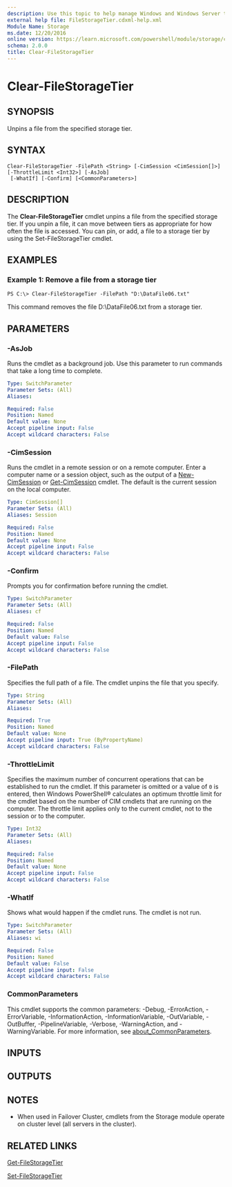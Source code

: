 ```yaml
---
description: Use this topic to help manage Windows and Windows Server technologies with Windows PowerShell.
external help file: FileStorageTier.cdxml-help.xml
Module Name: Storage
ms.date: 12/20/2016
online version: https://learn.microsoft.com/powershell/module/storage/clear-filestoragetier?view=windowsserver2022-ps&wt.mc_id=ps-gethelp
schema: 2.0.0
title: Clear-FileStorageTier
---
```


# Clear-FileStorageTier

## SYNOPSIS
Unpins a file from the specified storage tier.

## SYNTAX

```
Clear-FileStorageTier -FilePath <String> [-CimSession <CimSession[]>] [-ThrottleLimit <Int32>] [-AsJob]
 [-WhatIf] [-Confirm] [<CommonParameters>]
```

## DESCRIPTION
The **Clear-FileStorageTier** cmdlet unpins a file from the specified storage tier.
If you unpin a file, it can move between tiers as appropriate for how often the file is accessed.
You can pin, or add, a file to a storage tier by using the Set-FileStorageTier cmdlet.

## EXAMPLES

### Example 1: Remove a file from a storage tier
```
PS C:\> Clear-FileStorageTier -FilePath "D:\DataFile06.txt"
```

This command removes the file D:\DataFile06.txt from a storage tier.

## PARAMETERS

### -AsJob
Runs the cmdlet as a background job. Use this parameter to run commands that take a long time to complete.

```yaml
Type: SwitchParameter
Parameter Sets: (All)
Aliases:

Required: False
Position: Named
Default value: None
Accept pipeline input: False
Accept wildcard characters: False
```

### -CimSession
Runs the cmdlet in a remote session or on a remote computer.
Enter a computer name or a session object, such as the output of a [New-CimSession](https://go.microsoft.com/fwlink/p/?LinkId=227967) or [Get-CimSession](https://go.microsoft.com/fwlink/p/?LinkId=227966) cmdlet.
The default is the current session on the local computer.

```yaml
Type: CimSession[]
Parameter Sets: (All)
Aliases: Session

Required: False
Position: Named
Default value: None
Accept pipeline input: False
Accept wildcard characters: False
```

### -Confirm
Prompts you for confirmation before running the cmdlet.

```yaml
Type: SwitchParameter
Parameter Sets: (All)
Aliases: cf

Required: False
Position: Named
Default value: False
Accept pipeline input: False
Accept wildcard characters: False
```

### -FilePath
Specifies the full path of a file.
The cmdlet unpins the file that you specify.

```yaml
Type: String
Parameter Sets: (All)
Aliases:

Required: True
Position: Named
Default value: None
Accept pipeline input: True (ByPropertyName)
Accept wildcard characters: False
```

### -ThrottleLimit
Specifies the maximum number of concurrent operations that can be established to run the cmdlet.
If this parameter is omitted or a value of `0` is entered, then Windows PowerShell® calculates an optimum throttle limit for the cmdlet based on the number of CIM cmdlets that are running on the computer.
The throttle limit applies only to the current cmdlet, not to the session or to the computer.

```yaml
Type: Int32
Parameter Sets: (All)
Aliases:

Required: False
Position: Named
Default value: None
Accept pipeline input: False
Accept wildcard characters: False
```

### -WhatIf
Shows what would happen if the cmdlet runs.
The cmdlet is not run.

```yaml
Type: SwitchParameter
Parameter Sets: (All)
Aliases: wi

Required: False
Position: Named
Default value: False
Accept pipeline input: False
Accept wildcard characters: False
```

### CommonParameters
This cmdlet supports the common parameters: -Debug, -ErrorAction, -ErrorVariable, -InformationAction, -InformationVariable, -OutVariable, -OutBuffer, -PipelineVariable, -Verbose, -WarningAction, and -WarningVariable. For more information, see [about_CommonParameters](https://go.microsoft.com/fwlink/?LinkID=113216).

## INPUTS

## OUTPUTS

## NOTES

* When used in Failover Cluster, cmdlets from the Storage module operate on cluster level (all servers in the cluster).

## RELATED LINKS

[Get-FileStorageTier](./Get-FileStorageTier.md)

[Set-FileStorageTier](./Set-FileStorageTier.md)

